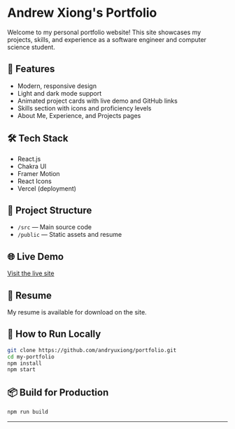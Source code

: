 # Andrew Xiong's Portfolio

Welcome to my personal portfolio website! This site showcases my projects, skills, and experience as a software engineer and computer science student.

## 🚀 Features
- Modern, responsive design
- Light and dark mode support
- Animated project cards with live demo and GitHub links
- Skills section with icons and proficiency levels
- About Me, Experience, and Projects pages

## 🛠️ Tech Stack
- React.js
- Chakra UI
- Framer Motion
- React Icons
- Vercel (deployment)

## 📂 Project Structure
- `/src` — Main source code
- `/public` — Static assets and resume

## 🌐 Live Demo
[Visit the live site](https://portfolio-andrew-xiongs-projects.vercel.app/) <!-- Update with your Vercel URL after deployment -->


## 📄 Resume
My resume is available for download on the site.

## 📝 How to Run Locally
```bash
git clone https://github.com/andryuxiong/portfolio.git
cd my-portfolio
npm install
npm start
```

## 📦 Build for Production
```bash
npm run build
```
---
